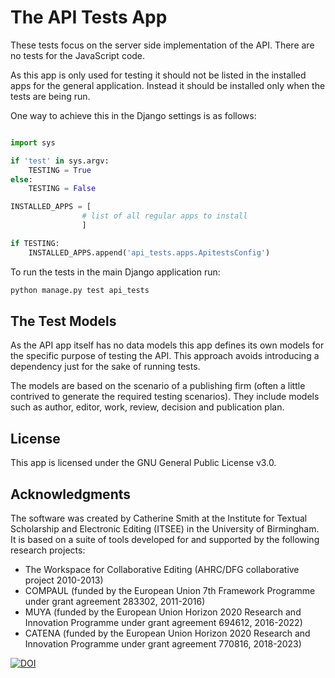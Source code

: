 # The API Tests App

These tests focus on the server side implementation of the API. There are no tests for the JavaScript code.

As this app is only used for testing it should not be listed in the installed apps for the general application.
Instead it should be installed only when the tests are being run.

One way to achieve this in the Django settings is as follows:

```python

import sys

if 'test' in sys.argv:
    TESTING = True
else:
    TESTING = False

INSTALLED_APPS = [
                # list of all regular apps to install
                ]

if TESTING:
    INSTALLED_APPS.append('api_tests.apps.ApitestsConfig')

```

To run the tests in the main Django application run:

```bash
python manage.py test api_tests
```

## The Test Models

As the API app itself has no data models this app defines its own models for the specific purpose of testing the API.
This approach avoids introducing a dependency just for the sake of running tests.

The models are based on the scenario of a publishing firm (often a little contrived to generate the required testing
scenarios). They include models such as author, editor, work, review, decision and publication plan.

## License

This app is licensed under the GNU General Public License v3.0.

## Acknowledgments

The software was created by Catherine Smith at the Institute for Textual Scholarship and Electronic Editing (ITSEE) in
the University of Birmingham. It is based on a suite of tools developed for and supported by the following research
projects:

- The Workspace for Collaborative Editing (AHRC/DFG collaborative project 2010-2013)
- COMPAUL (funded by the European Union 7th Framework Programme under grant agreement 283302, 2011-2016)
- MUYA (funded by the European Union Horizon 2020 Research and Innovation Programme under grant agreement 694612, 2016-2022)
- CATENA (funded by the European Union Horizon 2020 Research and Innovation Programme under grant agreement 770816, 2018-2023)

[![DOI](https://zenodo.org/badge/431877483.svg)](https://zenodo.org/badge/latestdoi/431877483)
